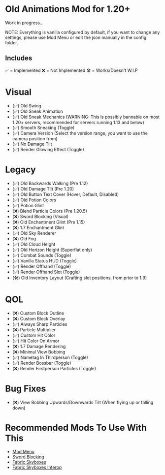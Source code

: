 # Old Animations Mod for 1.20+
Work in progress...

NOTE: Everything is vanilla configured by default, if you want to change any settings, please use Mod Menu or edit the json manually in the config folder.

## Includes
✅ = Implemented
❌ = Not Implemented
🛠️ = Works/Doesn't W.I.P

# Visual
- (✅) Old Swing
- (✅) Old Sneak Animation
- (✅) Old Sneak Mechanics (WARNING: This is possibly bannable on most 1.20+ servers, recommended for servers running 1.13 and below)
- (✅) Smooth Sneaking (Toggle)
- (✅) Camera Version (Select the version range, you want to use the camera position from)
- (✅) No Damage Tilt
- (✅) Render Glowing Effect (Toggle)
#

# Legacy
- (✅) Old Backwards Walking (Pre 1.12)
- (✅) Old Damage Tilt (Pre 1.20)
- (✅) Old Button Text Cover (Hover, Default, Disabled)
- (✅) Old Potion Colors
- (✅) Potion Glint
- (❌) Blend Particle Colors (Pre 1.20.5)
- (❌) Sword Blocking (Visual)
- (❌) Old Enchantment Glint (Pre 1.15)
- (❌) 1.7 Enchantment Glint
- (✅) Old Sky Renderer
- (❌) Old Fog
- (✅) Old Cloud Height
- (✅) Old Horizon Height (Superflat only)
- (✅) Combat Sounds (Toggle)
- (✅) Vanilla Status HUD (Toggle)
- (✅) Render Offhand (Toggle)
- (✅) Render Offhand Slot (Toggle)
- (🛠️) Old Inventory Layout (Crafting slot positions, from prior to 1.9)
#

# QOL
- (❌) Custom Block Outline 
- (❌) Custom Block Overlay
- (✅) Always Sharp Particles
- (❌) Particle Multiplier
- (✅) Custom Hit Color 
- (✅) Hit Color On Armor
- (❌) 1.7 Damage Rendering
- (❌) Minimal View Bobbing
- (✅) Nametag In Thirdperson (Toggle)
- (✅) Render Bossbar (Toggle)
- (❌) Render Firstperson Particles (Toggle)
#

# Bug Fixes
- (❌) View Bobbing Upwards/Downwards Tilt (When flying up or falling down)
#

# Recommended Mods To Use With This
- [Mod Menu](https://modrinth.com/mod/modmenu/)
- [Sword Blocking](https://modrinth.com/mod/sword-blocking/)
- [Fabric Skyboxes](https://modrinth.com/mod/fabricskyboxes)
- [Fabric Skyboxes Interop](https://modrinth.com/mod/fabricskyboxes-interop)